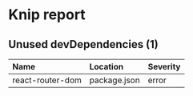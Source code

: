 # Knip report

## Unused devDependencies (1)

| Name | Location | Severity |
| :--------------- | :----------- | :------- |
| react-router-dom | package.json | error |

